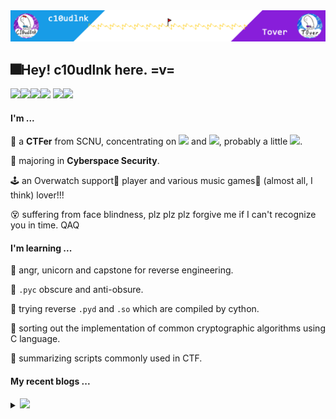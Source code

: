 <img src="headPic_c10udlnk.png" />

## 🎆Hey! c10udlnk here. =v=

<a href="https://c10udlnk.top/" target="_blank"><img src="https://img.shields.io/badge/-📜 c10udlnk's Blog-blueviolet?style=flat-square"></a><a href="https://tover.xyz/" target="_blank"><img src="https://img.shields.io/badge/-📜 Tover's Blog-blue?style=flat-square"></a><a href="https://github.com/c10udlnk" target="_blank"><img src="https://img.shields.io/badge/-github-black?logo=github&style=flat-square"></a><a href="https://0xffff.one/u/c10udlnk" target="_blank"><img src="https://img.shields.io/badge/-💻 0xffff-e8ecf3?style=flat-square"></a> <img src="https://komarev.com/ghpvc/?username=c10udlnk&style=plastic&color=yellow" /><img src="https://img.shields.io/github/followers/c10udlnk?label=Follow&style=plastic&color=orange"/>



#### I'm ...

🚩 a **CTFer** from SCNU, concentrating on <img src="https://img.shields.io/static/v1?label=⏳&message=Reverse&style=social"> and <img src="https://img.shields.io/static/v1?label=🔮&message=Misc&style=social">, probably a little <img src="https://img.shields.io/static/v1?label=🔌&message=Hardware&style=social">.

🧭 majoring in **Cyberspace Security**.

🕹 an Overwatch support💉 player and various music games🎼 (almost all, I think) lover!!!

😵 suffering from face blindness, plz plz plz forgive me if I can't recognize you in time. QAQ



#### I'm learning ...

📍 angr, unicorn and capstone for reverse engineering.

📍 `.pyc` obscure and anti-obsure.

📍 trying reverse `.pyd` and `.so` which are compiled by cython.

📍 sorting out the implementation of common cryptographic algorithms using C language.

📍 summarizing scripts commonly used in CTF.



#### My recent blogs ...

<details>
  <summary><img src="https://img.shields.io/badge/-📢 Click to view more!-blueviolet?style=for-the-badge"></summary>
  <!-- BLOG-POST-LIST:START -->
  <!-- BLOG-POST-LIST:END -->
</details>
